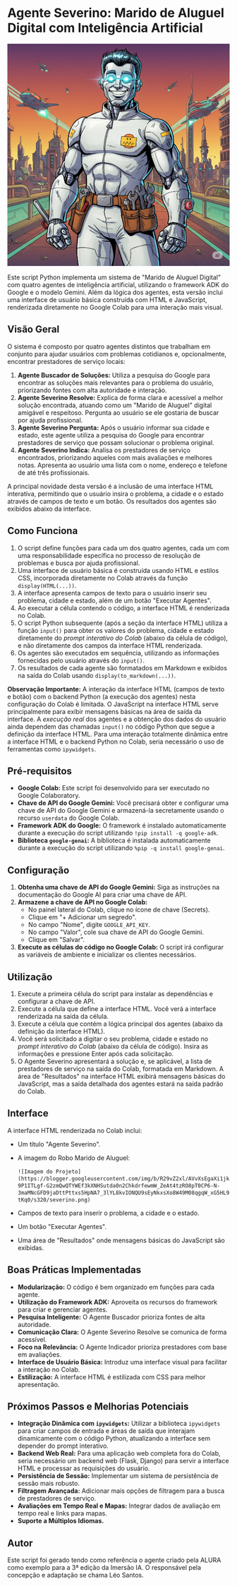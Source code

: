 # Agente Severino: Marido de Aluguel Digital com Inteligência Artificial

![Agente Severino](severino.png)

Este script Python implementa um sistema de "Marido de Aluguel Digital" com quatro agentes de inteligência artificial, utilizando o framework ADK do Google e o modelo Gemini. Além da lógica dos agentes, esta versão inclui uma interface de usuário básica construída com HTML e JavaScript, renderizada diretamente no Google Colab para uma interação mais visual.

## Visão Geral

O sistema é composto por quatro agentes distintos que trabalham em conjunto para ajudar usuários com problemas cotidianos e, opcionalmente, encontrar prestadores de serviço locais:

1.  **Agente Buscador de Soluções:** Utiliza a pesquisa do Google para encontrar as soluções mais relevantes para o problema do usuário, priorizando fontes com alta autoridade e interação.
2.  **Agente Severino Resolve:** Explica de forma clara e acessível a melhor solução encontrada, atuando como um "Marido de Aluguel" digital amigável e respeitoso. Pergunta ao usuário se ele gostaria de buscar por ajuda profissional.
3.  **Agente Severino Pergunta:** Após o usuário informar sua cidade e estado, este agente utiliza a pesquisa do Google para encontrar prestadores de serviço que possam solucionar o problema original.
4.  **Agente Severino Indica:** Analisa os prestadores de serviço encontrados, priorizando aqueles com mais avaliações e melhores notas. Apresenta ao usuário uma lista com o nome, endereço e telefone de até três profissionais.

A principal novidade desta versão é a inclusão de uma interface HTML interativa, permitindo que o usuário insira o problema, a cidade e o estado através de campos de texto e um botão. Os resultados dos agentes são exibidos abaixo da interface.

## Como Funciona

1.  O script define funções para cada um dos quatro agentes, cada um com uma responsabilidade específica no processo de resolução de problemas e busca por ajuda profissional.
2.  Uma interface de usuário básica é construída usando HTML e estilos CSS, incorporada diretamente no Colab através da função `display(HTML(...))`.
3.  A interface apresenta campos de texto para o usuário inserir seu problema, cidade e estado, além de um botão "Executar Agentes".
4.  Ao executar a célula contendo o código, a interface HTML é renderizada no Colab.
5.  O script Python subsequente (após a seção da interface HTML) utiliza a função `input()` para obter os valores do problema, cidade e estado diretamente do *prompt interativo do Colab* (abaixo da célula de código), e não diretamente dos campos da interface HTML renderizada.
6.  Os agentes são executados em sequência, utilizando as informações fornecidas pelo usuário através do `input()`.
7.  Os resultados de cada agente são formatados em Markdown e exibidos na saída do Colab usando `display(to_markdown(...))`.

**Observação Importante:** A interação da interface HTML (campos de texto e botão) com o backend Python (a execução dos agentes) nesta configuração do Colab é limitada. O JavaScript na interface HTML serve principalmente para exibir mensagens básicas na área de saída da interface. A *execução real* dos agentes e a obtenção dos dados do usuário ainda dependem das chamadas `input()` no código Python que segue a definição da interface HTML. Para uma interação totalmente dinâmica entre a interface HTML e o backend Python no Colab, seria necessário o uso de ferramentas como `ipywidgets`.

## Pré-requisitos

* **Google Colab:** Este script foi desenvolvido para ser executado no Google Colaboratory.
* **Chave de API do Google Gemini:** Você precisará obter e configurar uma chave de API do Google Gemini e armazená-la secretamente usando o recurso `userdata` do Google Colab.
* **Framework ADK do Google:** O framework é instalado automaticamente durante a execução do script utilizando `!pip install -q google-adk`.
* **Biblioteca `google-genai`:** A biblioteca é instalada automaticamente durante a execução do script utilizando `%pip -q install google-genai`.

## Configuração

1.  **Obtenha uma chave de API do Google Gemini:** Siga as instruções na documentação do Google AI para criar uma chave de API.
2.  **Armazene a chave de API no Google Colab:**
    * No painel lateral do Colab, clique no ícone de chave (Secrets).
    * Clique em "+ Adicionar um segredo".
    * No campo "Nome", digite `GOOGLE_API_KEY`.
    * No campo "Valor", cole sua chave de API do Google Gemini.
    * Clique em "Salvar".
3.  **Execute as células do código no Google Colab:** O script irá configurar as variáveis de ambiente e inicializar os clientes necessários.

## Utilização

1.  Execute a primeira célula do script para instalar as dependências e configurar a chave de API.
2.  Execute a célula que define a interface HTML. Você verá a interface renderizada na saída da célula.
3.  Execute a célula que contém a lógica principal dos agentes (abaixo da definição da interface HTML).
4.  Você será solicitado a digitar o seu problema, cidade e estado no *prompt interativo do Colab* (abaixo da célula de código). Insira as informações e pressione Enter após cada solicitação.
5.  O Agente Severino apresentará a solução e, se aplicável, a lista de prestadores de serviço na saída do Colab, formatada em Markdown. A área de "Resultados" na interface HTML exibirá mensagens básicas do JavaScript, mas a saída detalhada dos agentes estará na saída padrão do Colab.

## Interface

A interface HTML renderizada no Colab inclui:

* Um título "Agente Severino".
* A imagem do Robo Marido de Aluguel:

    ```
    ![Imagem do Projeto](https://blogger.googleusercontent.com/img/b/R29vZ2xl/AVvXsEgaXi1jk5XKKgbiZWDrucB7XEIdeh7yb9OfSpdHDHHlzh4UWzet-9P1ITLgf-G2zmQwQTYWEf3kXNHSutda0n2ChkdrfewmW_ZeAt4tzRO8pT0CP6-N-3maMNcGFD9jaDttPttxs5HpNA7_3lYL8kvIONQU9sEyNkxsXo8W49M08qgqW_xG5HL9Zx7-tKq0/s320/severino.png)
    ```

* Campos de texto para inserir o problema, a cidade e o estado.
* Um botão "Executar Agentes".
* Uma área de "Resultados" onde mensagens básicas do JavaScript são exibidas.

## Boas Práticas Implementadas

* **Modularização:** O código é bem organizado em funções para cada agente.
* **Utilização do Framework ADK:** Aproveita os recursos do framework para criar e gerenciar agentes.
* **Pesquisa Inteligente:** O Agente Buscador prioriza fontes de alta autoridade.
* **Comunicação Clara:** O Agente Severino Resolve se comunica de forma acessível.
* **Foco na Relevância:** O Agente Indicador prioriza prestadores com base em avaliações.
* **Interface de Usuário Básica:** Introduz uma interface visual para facilitar a interação no Colab.
* **Estilização:** A interface HTML é estilizada com CSS para melhor apresentação.

## Próximos Passos e Melhorias Potenciais

* **Integração Dinâmica com `ipywidgets`:** Utilizar a biblioteca `ipywidgets` para criar campos de entrada e áreas de saída que interajam dinamicamente com o código Python, atualizando a interface sem depender do prompt interativo.
* **Backend Web Real:** Para uma aplicação web completa fora do Colab, seria necessário um backend web (Flask, Django) para servir a interface HTML e processar as requisições do usuário.
* **Persistência de Sessão:** Implementar um sistema de persistência de sessão mais robusto.
* **Filtragem Avançada:** Adicionar mais opções de filtragem para a busca de prestadores de serviço.
* **Avaliações em Tempo Real e Mapas:** Integrar dados de avaliação em tempo real e links para mapas.
* **Suporte a Múltiplos Idiomas.**

## Autor

Este script foi gerado tendo como referência o agente criado pela ALURA como exemplo para a 3ª edição da Imersão IA. O responsável pela concepção e adaptação se chama Léo Santos. 
